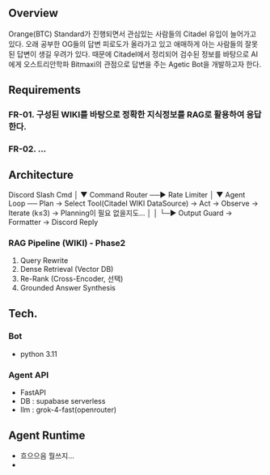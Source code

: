 ## Overview
Orange(BTC) Standard가 진행되면서 관심있는 사람들의 Citadel 유입이 늘어가고 있다.
오래 공부한 OG들의 답변 피로도가 올라가고 있고 애매하게 아는 사람들의 잘못된 답변이 생길 우려가 있다.
때문에 Citadel에서 정리되어 검수된 정보를 바탕으로 AI에게 오스트리안학파 Bitmaxi의 관점으로 답변을 주는 Agetic Bot을 개발하고자 한다.

## Requirements
### FR-01. 구성된 WIKI를 바탕으로 정확한 지식정보를 RAG로 활용하여 응답한다.
### FR-02. ...

## Architecture
Discord Slash Cmd
        │
        ▼
 Command Router ──▶ Rate Limiter
        │
        ▼
   Agent Loop ── Plan → Select Tool(Citadel WIKI DataSource) → Act → Observe → Iterate (k≤3) -> Planning이 필요 없을지도...
        │
        │
        └─▶ Output Guard → Formatter → Discord Reply

### RAG Pipeline (WIKI) - Phase2
  1) Query Rewrite
  2) Dense Retrieval (Vector DB)
  3) Re-Rank (Cross-Encoder, 선택)
  4) Grounded Answer Synthesis

## Tech.
### Bot
- python 3.11
### Agent API
- FastAPI
- DB : supabase serverless
- llm : grok-4-fast(openrouter)
## Agent Runtime
- 흐으으음 뭘쓰지...
- 


